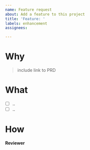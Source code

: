 ```yaml
---
name: Feature request
about: Add a feature to this project
title: 'Feature: '
labels: enhancement
assignees: 

---
```


# Why

> include link to PRD

# What

- [ ] ..
- [ ] ..

# How



**Reviewer**
